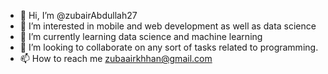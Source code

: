 - 👋 Hi, I’m @zubairAbdullah27
- 👀 I’m interested in mobile and web development as well as data science
- 🌱 I’m currently learning data science and machine learning
- 💞️ I’m looking to collaborate on any sort of tasks related to programming.
- 📫 How to reach me zubaairkhhan@gmail.com

<!---
zubairAbdullah27/zubairAbdullah27 is a ✨ special ✨ repository because its `README.md` (this file) appears on your GitHub profile.
You can click the Preview link to take a look at your changes.
--->
